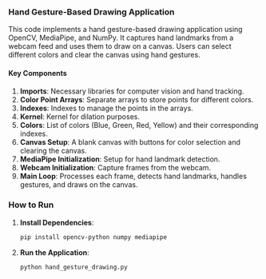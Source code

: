 ### Hand Gesture-Based Drawing Application

This code implements a hand gesture-based drawing application using OpenCV, MediaPipe, and NumPy. It captures hand landmarks from a webcam feed and uses them to draw on a canvas. Users can select different colors and clear the canvas using hand gestures.

#### Key Components

1. **Imports**: Necessary libraries for computer vision and hand tracking.
2. **Color Point Arrays**: Separate arrays to store points for different colors.
3. **Indexes**: Indexes to manage the points in the arrays.
4. **Kernel**: Kernel for dilation purposes.
5. **Colors**: List of colors (Blue, Green, Red, Yellow) and their corresponding indexes.
6. **Canvas Setup**: A blank canvas with buttons for color selection and clearing the canvas.
7. **MediaPipe Initialization**: Setup for hand landmark detection.
8. **Webcam Initialization**: Capture frames from the webcam.
9. **Main Loop**: Processes each frame, detects hand landmarks, handles gestures, and draws on the canvas.

### How to Run

1. **Install Dependencies**:
    ```sh
    pip install opencv-python numpy mediapipe
    ```

2. **Run the Application**:
    ```sh
    python hand_gesture_drawing.py
    ```
